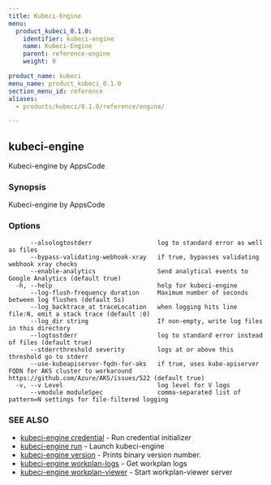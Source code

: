 ```yaml
---
title: Kubeci-Engine
menu:
  product_kubeci_0.1.0:
    identifier: kubeci-engine
    name: Kubeci-Engine
    parent: reference-engine
    weight: 0

product_name: kubeci
menu_name: product_kubeci_0.1.0
section_menu_id: reference
aliases:
  - products/kubeci/0.1.0/reference/engine/

---
```

## kubeci-engine

Kubeci-engine by AppsCode

### Synopsis

Kubeci-engine by AppsCode

### Options

```
      --alsologtostderr                  log to standard error as well as files
      --bypass-validating-webhook-xray   if true, bypasses validating webhook xray checks
      --enable-analytics                 Send analytical events to Google Analytics (default true)
  -h, --help                             help for kubeci-engine
      --log-flush-frequency duration     Maximum number of seconds between log flushes (default 5s)
      --log_backtrace_at traceLocation   when logging hits line file:N, emit a stack trace (default :0)
      --log_dir string                   If non-empty, write log files in this directory
      --logtostderr                      log to standard error instead of files (default true)
      --stderrthreshold severity         logs at or above this threshold go to stderr
      --use-kubeapiserver-fqdn-for-aks   if true, uses kube-apiserver FQDN for AKS cluster to workaround https://github.com/Azure/AKS/issues/522 (default true)
  -v, --v Level                          log level for V logs
      --vmodule moduleSpec               comma-separated list of pattern=N settings for file-filtered logging
```

### SEE ALSO

* [kubeci-engine credential](/docs/reference/engine/kubeci-engine_credential.md)	 - Run credential initializer
* [kubeci-engine run](/docs/reference/engine/kubeci-engine_run.md)	 - Launch kubeci-engine
* [kubeci-engine version](/docs/reference/engine/kubeci-engine_version.md)	 - Prints binary version number.
* [kubeci-engine workplan-logs](/docs/reference/engine/kubeci-engine_workplan-logs.md)	 - Get workplan logs
* [kubeci-engine workplan-viewer](/docs/reference/engine/kubeci-engine_workplan-viewer.md)	 - Start workplan-viewer server


